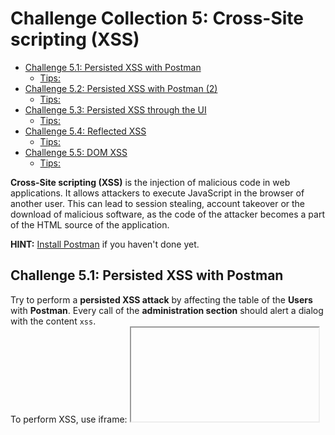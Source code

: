# Challenge Collection 5: Cross-Site scripting (XSS)

* [Challenge 5.1: Persisted XSS with Postman](#challenge-51-persisted-xss-with-postman)
   * [Tips:](#tips)
* [Challenge 5.2: Persisted XSS with Postman (2)](#challenge-52-persisted-xss-with-postman-2)
   * [Tips:](#tips-1)
* [Challenge 5.3: Persisted XSS through the UI](#challenge-53-persisted-xss-through-the-ui)
   * [Tips:](#tips-2)
* [Challenge 5.4: Reflected XSS](#challenge-54-reflected-xss)
   * [Tips:](#tips-3)
* [Challenge 5.5: DOM XSS](#challenge-55-dom-xss)
   * [Tips:](#tips-4)

**Cross-Site scripting (XSS)** is the injection of malicious code in web applications. It allows attackers to execute JavaScript in the browser of another user. This can lead to session stealing, account takeover or the download of malicious software, as the code of the attacker becomes a part of the HTML source of the application.  

**HINT:** [Install Postman](https://www.getpostman.com/apps) if you haven't done yet.

## Challenge 5.1: Persisted XSS with Postman
Try to perform a **persisted XSS attack** by affecting the table of the **Users** with **Postman**. Every call of the **administration section** should alert a dialog with the content `xss`.  
To perform XSS, use iframe: <code><iframe src="javascript:alert(&grave;xss&grave;)"/></code>.

### Tips:

1. **Tip:** Try to interact with the **users API**.

2. **Tip:** If you have solved Challenge [2.2](https://github.com/nt-ca-aqe/thesis-ahs/tree/master/Challenges/Challenge%202:%20Broken%20Authentication#challenge-22-create-an-administrator-account) or 
[4.1](https://github.com/nt-ca-aqe/thesis-ahs/tree/master/Challenges/Challenge%204:%20Sensitive%20Data%20Exposure#challenge-41-log-in-with-mc-safesearchs-original-password-without-sql-injection-or-changing-password), you will know how to interact with the **users API**.

3. **Tip:** You have to send a **POST** call.

4. **Tip:** Consider that there are several parameters that you must pass, although the content of these parameters doesn't matter for your result.

5. **Tip:** There might be characters you must escape.


## Challenge 5.2: Persisted XSS with Postman (2)
Try to perform a **persisted XSS attack** by affecting the table of the **Products** with **Postman**. Every call containing the new product should alert a dialog with the content `xss`.  
To perform XSS, use iframe: <code><iframe src="javascript:alert(&grave;xss&grave;)"/></code>

### Tips:

1. **Tip:** Try to interact with the **products API**.

2. **Tip:** The process is nearly similar to [Challenge 5.1](https://github.com/nt-ca-aqe/thesis-ahs/tree/master/Challenges/Challenge%205:%20Cross-Site%20Scripting%20(XSS)#challenge-51-persisted-xss-with-postman), so have a look at the tips for this challenge.

3. **Tip:** Consider that you need an **authorization**.

4. **Tip:** Look about the **session token**.


## Challenge 5.3: Persisted XSS through the UI
Try to perform a **persisted XSS attack** by affecting the list of the **customer feedback**. Every call containing customer feedback should alert a dialog with the content `xss`.  
To perform XSS, use iframe: <code><iframe src="javascript:alert(&grave;xss&grave;)"/></code>

### Tips:

1. **Tip:** **Customer feedback** can be given here: `http://localhost:3000/#/contact`.

2. **Tip:** You have to modify the iframe element, as the common input won't be rendered as the similar output.

3. **Tip:** While visiting sites that contain customer feedback, check the sources (tab `Inspector` in **Firefox** or tab `Elements` in **Chrome**) to recognize how the iframe element is embedded in the HTML sources.


## Challenge 5.4: Reflected XSS
Try to perform a **reflected XSS attack** by finding a suitable input field.  
To perform XSS, use iframe: <code><iframe src="javascript:alert(&grave;xss&grave;)"/></code>

### Tips:

1. **Tip:** To find the suitable area, you have to log in first with any account.

2. **Tip:** Have a look at the options of the account area.


## Challenge 5.5: DOM XSS
Try to perform a **DOM-based XSS attack** by finding a suitable input field.  
To perform XSS, use iframe: <code><iframe src="javascript:alert(&grave;xss&grave;)"/></code>

### Tips:

1. **Tip:** The input field you need here is not hidden at all.
